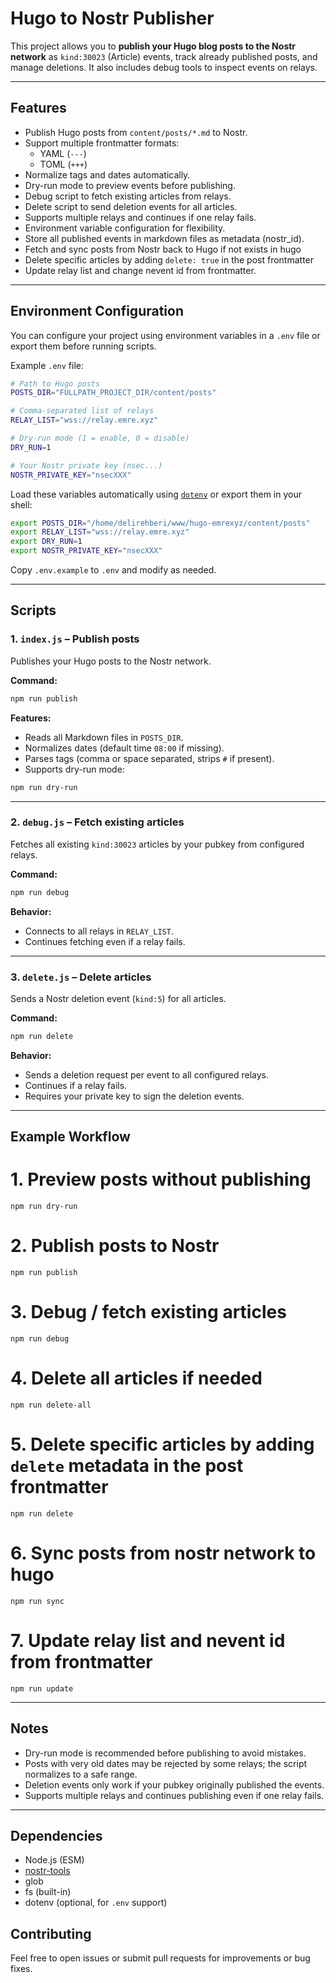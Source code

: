 # Hugo to Nostr Publisher

This project allows you to **publish your Hugo blog posts to the Nostr network** as `kind:30023` (Article) events, track already published posts, and manage deletions. It also includes debug tools to inspect events on relays.

---

## Features

- Publish Hugo posts from `content/posts/*.md` to Nostr.
- Support multiple frontmatter formats:
  - YAML (`---`)
  - TOML (`+++`)
- Normalize tags and dates automatically.
- Dry-run mode to preview events before publishing.
- Debug script to fetch existing articles from relays.
- Delete script to send deletion events for all articles.
- Supports multiple relays and continues if one relay fails.
- Environment variable configuration for flexibility.
- Store all published events in markdown files as metadata (nostr_id).
- Fetch and sync posts from Nostr back to Hugo if not exists in hugo
- Delete specific articles by adding `delete: true` in the post frontmatter
- Update relay list and change nevent id from frontmatter. 


---

## Environment Configuration

You can configure your project using environment variables in a `.env` file or export them before running scripts.

Example `.env` file:

```bash
# Path to Hugo posts
POSTS_DIR="FULLPATH_PROJECT_DIR/content/posts"

# Comma-separated list of relays
RELAY_LIST="wss://relay.emre.xyz"

# Dry-run mode (1 = enable, 0 = disable)
DRY_RUN=1

# Your Nostr private key (nsec...)
NOSTR_PRIVATE_KEY="nsecXXX"
```

Load these variables automatically using [`dotenv`](https://www.npmjs.com/package/dotenv) or export them in your shell:

```bash
export POSTS_DIR="/home/delirehberi/www/hugo-emrexyz/content/posts"
export RELAY_LIST="wss://relay.emre.xyz"
export DRY_RUN=1
export NOSTR_PRIVATE_KEY="nsecXXX"
```

Copy `.env.example` to `.env` and modify as needed.

---

## Scripts

### 1. `index.js` – Publish posts

Publishes your Hugo posts to the Nostr network.

**Command:**

```bash
npm run publish
```

**Features:**

* Reads all Markdown files in `POSTS_DIR`.
* Normalizes dates (default time `08:00` if missing).
* Parses tags (comma or space separated, strips `#` if present).
* Supports dry-run mode:

```bash
npm run dry-run
```

---

### 2. `debug.js` – Fetch existing articles

Fetches all existing `kind:30023` articles by your pubkey from configured relays. 

**Command:**

```bash
npm run debug
```

**Behavior:**

* Connects to all relays in `RELAY_LIST`.
* Continues fetching even if a relay fails.

---

### 3. `delete.js` – Delete articles

Sends a Nostr deletion event (`kind:5`) for all articles.

**Command:**

```bash
npm run delete
```

**Behavior:**

* Sends a deletion request per event to all configured relays.
* Continues if a relay fails.
* Requires your private key to sign the deletion events.

---

## Example Workflow

# 1. Preview posts without publishing
`npm run dry-run`

# 2. Publish posts to Nostr
`npm run publish`

# 3. Debug / fetch existing articles
`npm run debug`

# 4. Delete all articles if needed
`npm run delete-all`

# 5. Delete specific articles by adding `delete` metadata in the post frontmatter 
`npm run delete`

# 6. Sync posts from nostr network to hugo 
`npm run sync`

# 7. Update relay list and nevent id from frontmatter
`npm run update`

---

## Notes

* Dry-run mode is recommended before publishing to avoid mistakes.
* Posts with very old dates may be rejected by some relays; the script normalizes to a safe range.
* Deletion events only work if your pubkey originally published the events.
* Supports multiple relays and continues publishing even if one relay fails.

---

## Dependencies

* Node.js (ESM)
* [nostr-tools](https://www.npmjs.com/package/nostr-tools)
* glob
* fs (built-in)
* dotenv (optional, for `.env` support)

## Contributing
Feel free to open issues or submit pull requests for improvements or bug fixes.
